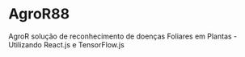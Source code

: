 # AgroR88
AgroR solução de reconhecimento de doenças Foliares em Plantas - Utilizando React.js e TensorFlow.js
